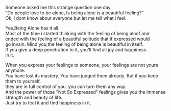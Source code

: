 Someone asked me this strange question one day   
"Do people love to be alone, Is being alone is a beautiful feeling?"  
Ok, i dont know about everyone but let me tell what i feel.    
 
Yes,Being Alone has it all.   
Most of the time i started thinking with the feeling of being aloof and  
ended with the feeling of a beautiful solitude that if expressed would  
go invain. Mind you,the feeling of being alone is beautiful in itself.  
If you give a deep penetration to it, you'll find all joy and happiness   
in it.    

When you express your feelings to someone, your feelings are not yours anymore.   
You have lost its mastery. You have judged them already. But if you keep them to yourself,   
they are in full control of you. you can turn them any way.   
And the power of those "Not So Expressed" feelings gives you the immense   
strength and beauty of life.  
Just try to feel it and find happiness in it.  
